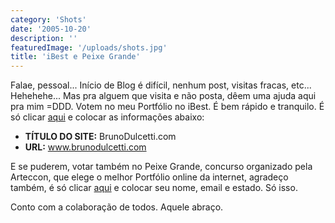 ```yaml
---
category: 'Shots'
date: '2005-10-20'
description: ''
featuredImage: '/uploads/shots.jpg'
title: 'iBest e Peixe Grande'
---
```


Falae, pessoal... Início de Blog é difícil, nenhum post, visitas fracas, etc... Hehehehe... Mas pra alguem que visita e não posta, dêem uma ajuda aqui pra mim =DDD. Votem no meu Portfólio no iBest. É bem rápido e tranquilo. É só clicar [aqui](http://www.premioibest.com.br/indicacao/ 'Indicar meu site no iBest [Este link abre em uma nova janela]') e colocar as informações abaixo:

- **TÍTULO DO SITE:** BrunoDulcetti.com
- **URL:** www.brunodulcetti.com

E se puderem, votar também no Peixe Grande, concurso organizado pela Arteccon, que elege o melhor Portfólio online da internet, agradeço também, é só clicar [aqui](http://www.arteccom.com.br/webdesign/peixegrande/voto/voto1.asp?acao=votar&user=ok&tipo=1&id=54') e colocar seu nome, email e estado. Só isso.

Conto com a colaboração de todos. Aquele abraço.

